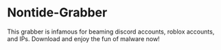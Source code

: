 # Nontide-Grabber
This grabber is infamous for beaming discord accounts, roblox accounts, and IPs. Download and enjoy the fun of malware now!
